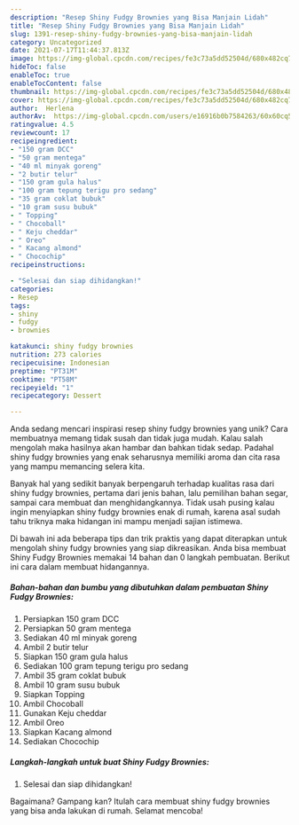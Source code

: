 ```yaml
---
description: "Resep Shiny Fudgy Brownies yang Bisa Manjain Lidah"
title: "Resep Shiny Fudgy Brownies yang Bisa Manjain Lidah"
slug: 1391-resep-shiny-fudgy-brownies-yang-bisa-manjain-lidah
category: Uncategorized
date: 2021-07-17T11:44:37.813Z
image: https://img-global.cpcdn.com/recipes/fe3c73a5dd52504d/680x482cq70/shiny-fudgy-brownies-foto-resep-utama.jpg
hideToc: false
enableToc: true
enableTocContent: false
thumbnail: https://img-global.cpcdn.com/recipes/fe3c73a5dd52504d/680x482cq70/shiny-fudgy-brownies-foto-resep-utama.jpg
cover: https://img-global.cpcdn.com/recipes/fe3c73a5dd52504d/680x482cq70/shiny-fudgy-brownies-foto-resep-utama.jpg
author:  Herlena
authorAv:  https://img-global.cpcdn.com/users/e16916b0b7584263/60x60cq50/avatar.jpg
ratingvalue: 4.5
reviewcount: 17
recipeingredient:
- "150 gram DCC"
- "50 gram mentega"
- "40 ml minyak goreng"
- "2 butir telur"
- "150 gram gula halus"
- "100 gram tepung terigu pro sedang"
- "35 gram coklat bubuk"
- "10 gram susu bubuk"
- " Topping"
- " Chocoball"
- " Keju cheddar"
- " Oreo"
- " Kacang almond"
- " Chocochip"
recipeinstructions:

- "Selesai dan siap dihidangkan!"
categories:
- Resep
tags:
- shiny
- fudgy
- brownies

katakunci: shiny fudgy brownies 
nutrition: 273 calories
recipecuisine: Indonesian
preptime: "PT31M"
cooktime: "PT58M"
recipeyield: "1"
recipecategory: Dessert

---
```



Anda sedang mencari inspirasi resep shiny fudgy brownies yang unik? Cara membuatnya memang tidak susah dan tidak juga mudah. Kalau salah mengolah maka hasilnya akan hambar dan bahkan tidak sedap. Padahal shiny fudgy brownies yang enak seharusnya memiliki aroma dan cita rasa yang mampu memancing selera kita.


Banyak hal yang sedikit banyak berpengaruh terhadap kualitas rasa dari shiny fudgy brownies, pertama dari jenis bahan, lalu pemilihan bahan segar, sampai cara membuat dan menghidangkannya. Tidak usah pusing kalau ingin menyiapkan shiny fudgy brownies enak di rumah, karena asal sudah tahu triknya maka hidangan ini mampu menjadi sajian istimewa.




Di bawah ini ada beberapa tips dan trik praktis yang dapat diterapkan untuk mengolah shiny fudgy brownies yang siap dikreasikan. Anda bisa membuat Shiny Fudgy Brownies memakai 14 bahan dan 0 langkah pembuatan. Berikut ini cara dalam membuat hidangannya.

<!--inarticleads1-->

##### Bahan-bahan dan bumbu yang dibutuhkan dalam pembuatan Shiny Fudgy Brownies:

1. Persiapkan 150 gram DCC
1. Persiapkan 50 gram mentega
1. Sediakan 40 ml minyak goreng
1. Ambil 2 butir telur
1. Siapkan 150 gram gula halus
1. Sediakan 100 gram tepung terigu pro sedang
1. Ambil 35 gram coklat bubuk
1. Ambil 10 gram susu bubuk
1. Siapkan  Topping
1. Ambil  Chocoball
1. Gunakan  Keju cheddar
1. Ambil  Oreo
1. Siapkan  Kacang almond
1. Sediakan  Chocochip




<!--inarticleads2-->

##### Langkah-langkah untuk buat Shiny Fudgy Brownies:


1. Selesai dan siap dihidangkan!



Bagaimana? Gampang kan? Itulah cara membuat shiny fudgy brownies yang bisa anda lakukan di rumah. Selamat mencoba!

